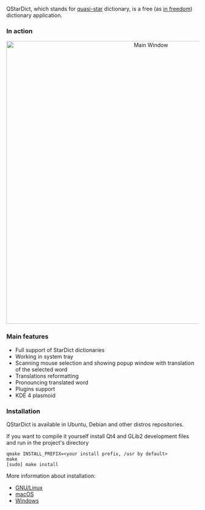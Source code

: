 QStarDict, which stands for [quasi-star](https://en.wikipedia.org/wiki/Quasi-star) dictionary, is a free (as [in freedom](https://www.gnu.org/philosophy/free-sw.html)) dictionary application.

### In action ###

<p align="center">
<img src="https://github.com/a-rodin/qstardict/wiki/images/qstardict-main.gif" width="742" alt="Main Window">
</p>

### Main features ###
* Full support of StarDict dictionaries
* Working in system tray
* Scanning mouse selection and showing popup window with translation of the
  selected word
* Translations reformatting
* Pronouncing translated word
* Plugins support
* KDE 4 plasmoid

### Installation ###
QStarDict is available in Ubuntu, Debian and other distros repositories. 

If you want to compile it yourself install Qt4 and GLib2 development files and run in the project's directory

    qmake INSTALL_PREFIX=<your install prefix, /usr by default>
    make
    [sudo] make install
    
More information about installation:
* [GNU/Linux](https://github.com/a-rodin/qstardict/blob/master/INSTALL)
* [macOS](https://github.com/a-rodin/qstardict/blob/master/README.MACOS)
* [Windows](https://github.com/a-rodin/qstardict/blob/master/README.WINDOWS)

